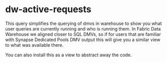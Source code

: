 # dw-active-requests

This query simplifies the querying of dmvs in warehouse to show you what user queries are currently running and who is running them. In Fabric Data Warehouse we aligned closer to SQL DMVs, so if for users that are familiar with Synapse Dedicated Pools DMV output this will give you a similar view to what was available there. 

You can also install this as a view to abstract away the code. 

